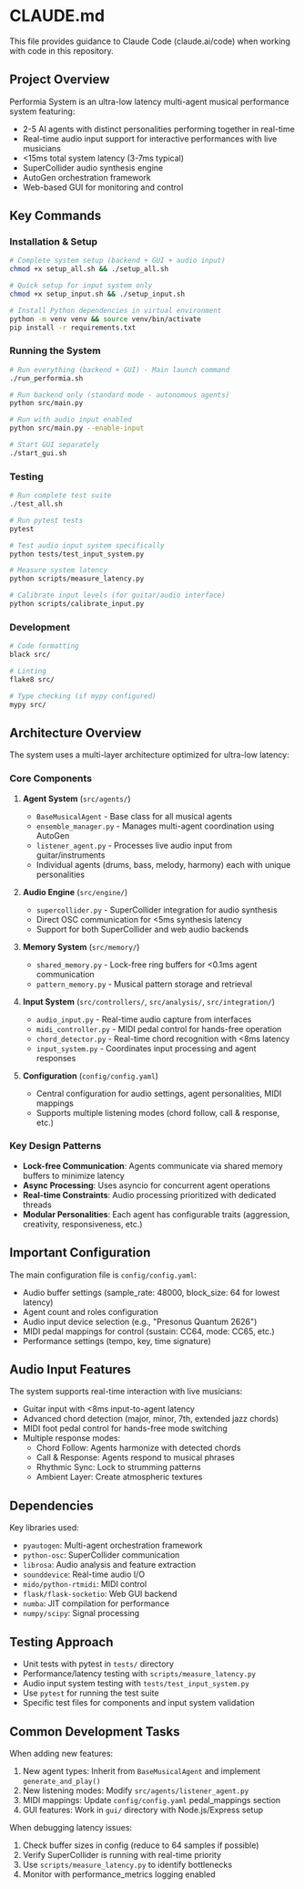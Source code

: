 # CLAUDE.md

This file provides guidance to Claude Code (claude.ai/code) when working with code in this repository.

## Project Overview

Performia System is an ultra-low latency multi-agent musical performance system featuring:
- 2-5 AI agents with distinct personalities performing together in real-time
- Real-time audio input support for interactive performances with live musicians  
- <15ms total system latency (3-7ms typical)
- SuperCollider audio synthesis engine
- AutoGen orchestration framework
- Web-based GUI for monitoring and control

## Key Commands

### Installation & Setup
```bash
# Complete system setup (backend + GUI + audio input)
chmod +x setup_all.sh && ./setup_all.sh

# Quick setup for input system only
chmod +x setup_input.sh && ./setup_input.sh

# Install Python dependencies in virtual environment
python -m venv venv && source venv/bin/activate
pip install -r requirements.txt
```

### Running the System
```bash
# Run everything (backend + GUI) - Main launch command
./run_performia.sh

# Run backend only (standard mode - autonomous agents)
python src/main.py

# Run with audio input enabled
python src/main.py --enable-input

# Start GUI separately  
./start_gui.sh
```

### Testing
```bash
# Run complete test suite
./test_all.sh

# Run pytest tests
pytest

# Test audio input system specifically
python tests/test_input_system.py

# Measure system latency
python scripts/measure_latency.py

# Calibrate input levels (for guitar/audio interface)
python scripts/calibrate_input.py
```

### Development
```bash
# Code formatting
black src/

# Linting
flake8 src/

# Type checking (if mypy configured)
mypy src/
```

## Architecture Overview

The system uses a multi-layer architecture optimized for ultra-low latency:

### Core Components

1. **Agent System** (`src/agents/`)
   - `BaseMusicalAgent` - Base class for all musical agents
   - `ensemble_manager.py` - Manages multi-agent coordination using AutoGen
   - `listener_agent.py` - Processes live audio input from guitar/instruments
   - Individual agents (drums, bass, melody, harmony) each with unique personalities

2. **Audio Engine** (`src/engine/`)
   - `supercollider.py` - SuperCollider integration for audio synthesis
   - Direct OSC communication for <5ms synthesis latency
   - Support for both SuperCollider and web audio backends

3. **Memory System** (`src/memory/`)
   - `shared_memory.py` - Lock-free ring buffers for <0.1ms agent communication
   - `pattern_memory.py` - Musical pattern storage and retrieval

4. **Input System** (`src/controllers/`, `src/analysis/`, `src/integration/`)
   - `audio_input.py` - Real-time audio capture from interfaces
   - `midi_controller.py` - MIDI pedal control for hands-free operation
   - `chord_detector.py` - Real-time chord recognition with <8ms latency
   - `input_system.py` - Coordinates input processing and agent responses

5. **Configuration** (`config/config.yaml`)
   - Central configuration for audio settings, agent personalities, MIDI mappings
   - Supports multiple listening modes (chord follow, call & response, etc.)

### Key Design Patterns

- **Lock-free Communication**: Agents communicate via shared memory buffers to minimize latency
- **Async Processing**: Uses asyncio for concurrent agent operations
- **Real-time Constraints**: Audio processing prioritized with dedicated threads
- **Modular Personalities**: Each agent has configurable traits (aggression, creativity, responsiveness, etc.)

## Important Configuration

The main configuration file is `config/config.yaml`:
- Audio buffer settings (sample_rate: 48000, block_size: 64 for lowest latency)
- Agent count and roles configuration
- Audio input device selection (e.g., "Presonus Quantum 2626")
- MIDI pedal mappings for control (sustain: CC64, mode: CC65, etc.)
- Performance settings (tempo, key, time signature)

## Audio Input Features

The system supports real-time interaction with live musicians:
- Guitar input with <8ms input-to-agent latency
- Advanced chord detection (major, minor, 7th, extended jazz chords)
- MIDI foot pedal control for hands-free mode switching
- Multiple response modes:
  - Chord Follow: Agents harmonize with detected chords
  - Call & Response: Agents respond to musical phrases
  - Rhythmic Sync: Lock to strumming patterns
  - Ambient Layer: Create atmospheric textures

## Dependencies

Key libraries used:
- `pyautogen`: Multi-agent orchestration framework
- `python-osc`: SuperCollider communication
- `librosa`: Audio analysis and feature extraction
- `sounddevice`: Real-time audio I/O
- `mido/python-rtmidi`: MIDI control
- `flask/flask-socketio`: Web GUI backend
- `numba`: JIT compilation for performance
- `numpy/scipy`: Signal processing

## Testing Approach

- Unit tests with pytest in `tests/` directory
- Performance/latency testing with `scripts/measure_latency.py`
- Audio input system testing with `tests/test_input_system.py`
- Use `pytest` for running the test suite
- Specific test files for components and input system validation

## Common Development Tasks

When adding new features:
1. New agent types: Inherit from `BaseMusicalAgent` and implement `generate_and_play()`
2. New listening modes: Modify `src/agents/listener_agent.py`
3. MIDI mappings: Update `config/config.yaml` pedal_mappings section
4. GUI features: Work in `gui/` directory with Node.js/Express setup

When debugging latency issues:
1. Check buffer sizes in config (reduce to 64 samples if possible)
2. Verify SuperCollider is running with real-time priority
3. Use `scripts/measure_latency.py` to identify bottlenecks
4. Monitor with performance_metrics logging enabled